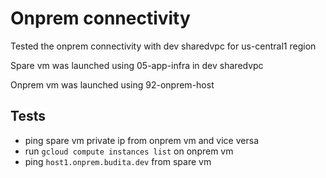 # Onprem connectivity

Tested the onprem connectivity with dev sharedvpc for us-central1 region

Spare vm was launched using 05-app-infra in dev sharedvpc

Onprem vm was launched using 92-onprem-host

## Tests

- ping spare vm private ip from onprem vm and vice versa
- run ```gcloud compute instances list``` on onprem vm
- ping ```host1.onprem.budita.dev``` from spare vm